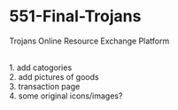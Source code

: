 # 551-Final-Trojans
Trojans Online Resource Exchange Platform

<br>
1. add catogories<br>
2. add pictures of goods<br>
3. transaction page<br>
4. some original icons/images?<br>


